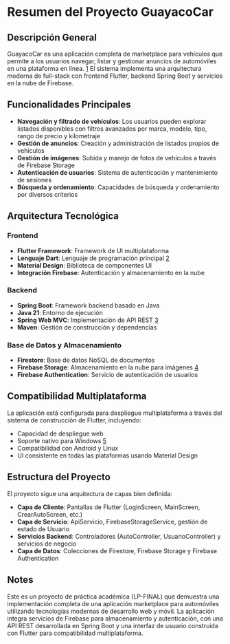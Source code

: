 


# Resumen del Proyecto GuayacoCar

## Descripción General

GuayacoCar es una aplicación completa de marketplace para vehículos que permite a los usuarios navegar, listar y gestionar anuncios de automóviles en una plataforma en línea. [1](#0-0)  El sistema implementa una arquitectura moderna de full-stack con frontend Flutter, backend Spring Boot y servicios en la nube de Firebase.

## Funcionalidades Principales

- **Navegación y filtrado de vehículos**: Los usuarios pueden explorar listados disponibles con filtros avanzados por marca, modelo, tipo, rango de precio y kilometraje
- **Gestión de anuncios**: Creación y administración de listados propios de vehículos
- **Gestión de imágenes**: Subida y manejo de fotos de vehículos a través de Firebase Storage
- **Autenticación de usuarios**: Sistema de autenticación y mantenimiento de sesiones
- **Búsqueda y ordenamiento**: Capacidades de búsqueda y ordenamiento por diversos criterios

## Arquitectura Tecnológica

### Frontend
- **Flutter Framework**: Framework de UI multiplataforma
- **Lenguaje Dart**: Lenguaje de programación principal [2](#0-1) 
- **Material Design**: Biblioteca de componentes UI
- **Integración Firebase**: Autenticación y almacenamiento en la nube

### Backend
- **Spring Boot**: Framework backend basado en Java
- **Java 21**: Entorno de ejecución
- **Spring Web MVC**: Implementación de API REST [3](#0-2) 
- **Maven**: Gestión de construcción y dependencias

### Base de Datos y Almacenamiento
- **Firestore**: Base de datos NoSQL de documentos
- **Firebase Storage**: Almacenamiento en la nube para imágenes [4](#0-3) 
- **Firebase Authentication**: Servicio de autenticación de usuarios

## Compatibilidad Multiplataforma

La aplicación está configurada para despliegue multiplataforma a través del sistema de construcción de Flutter, incluyendo:
- Capacidad de despliegue web
- Soporte nativo para Windows [5](#0-4) 
- Compatibilidad con Android y Linux
- UI consistente en todas las plataformas usando Material Design

## Estructura del Proyecto

El proyecto sigue una arquitectura de capas bien definida:
- **Capa de Cliente**: Pantallas de Flutter (LoginScreen, MainScreen, CrearAutoScreen, etc.)
- **Capa de Servicio**: ApiServicio, FirebaseStorageService, gestión de estado de Usuario
- **Servicios Backend**: Controladores (AutoController, UsuarioController) y servicios de negocio
- **Capa de Datos**: Colecciones de Firestore, Firebase Storage y Firebase Authentication

## Notes

Este es un proyecto de práctica académica (LP-FINAL) que demuestra una implementación completa de una aplicación marketplace para automóviles utilizando tecnologías modernas de desarrollo web y móvil. La aplicación integra servicios de Firebase para almacenamiento y autenticación, con una API REST desarrollada en Spring Boot y una interfaz de usuario construida con Flutter para compatibilidad multiplataforma.
